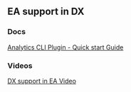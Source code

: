 ## EA  support in DX

### Docs
<a target="_blank" href="https://analytics-sfdx-df18.herokuapp.com/">Analytics CLI Plugin - Quick start Guide</a> 

### Videos
<a target="_blank" href="ea-dx-video.html">DX support in EA Video</a> 




